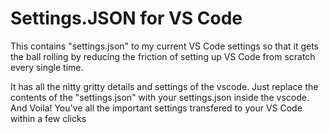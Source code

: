 
# Settings.JSON for VS Code 

This contains "settings.json" to my current VS Code settings so that it gets the ball rolling by reducing the friction of setting up VS Code from scratch every single time.

It has all the nitty gritty details and settings of the vscode. 
Just replace the contents of the "settings.json" with your settings.json inside the vscode.
And Voila! You've all the important settings transfered to your VS Code within a few clicks

